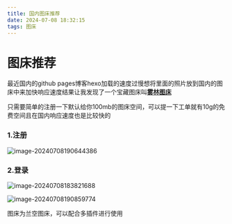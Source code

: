 ```yaml
---
title: 国内图床推荐
date: 2024-07-08 18:32:15
tags: 图床
---
```


# 图床推荐

<!--more-->

最近国内的github pages博客hexo加载的速度过慢想将里面的照片放到国内的图床中来加快响应速度结果让我发现了一个宝藏图床叫[**雾林图床**](https://www.baiwulin.work/)

只需要简单的注册一下默认给你100mb的图床空间，可以提一下工单就有10g的免费空间且在国内响应速度也是比较快的

### 1.注册



![image-20240708190644386](https://i.p-i.vip/24/20240708-668bc88be881c.png)

### 2.登录

![image-20240708183821688](https://i.p-i.vip/24/20240708-668bc80cb1fe6.png)



![image-20240708190859774](https://i.p-i.vip/24/20240708-668bc8ca8f5ad.png)

图床为兰空图床，可以配合多插件进行使用
